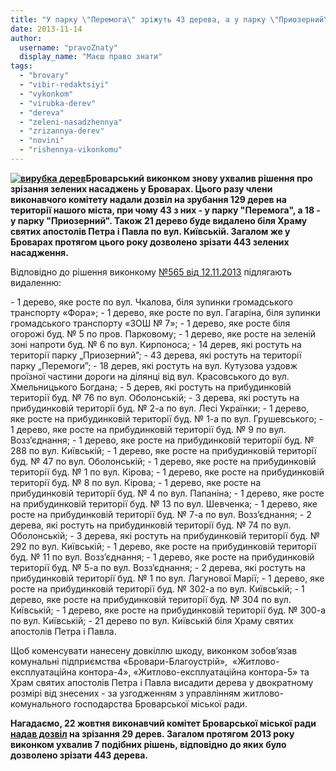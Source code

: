 ```yaml
---
title: "У парку \"Перемога\" зріжуть 43 дерева, а у парку \"Приозерний\" - 18"
date: 2013-11-14
author: 
  username: "pravoZnaty"
  display_name: "Маєш право знати"
tags: 
  - "brovary"
  - "vibir-redaktsiyi"
  - "vykonkom"
  - "virubka-derev"
  - "dereva"
  - "zeleni-nasadzhennya"
  - "zrizannya-derev"
  - "novini"
  - "rishennya-vikonkomu"
---
```


**[![вирубка дерев](https://mpz.brovary.org/wp-content/uploads/2013/11/virubka-derev1.jpg)](https://mpz.brovary.org/wp-content/uploads/2013/11/virubka-derev1.jpg)Броварський виконком знову ухвалив рішення про зрізання зелених насаджень у Броварах. Цього разу члени виконавчого комітету надали дозвіл на зрубання 129 дерев на території нашого міста, при чому 43 з них - у парку "Перемога", а 18 - у парку "Приозерний". Також 21 дерево буде видалено біля Храму святих апостолів Петра і Павла **по вул. Київській**. Загалом же у Броварах протягом цього року дозволено зрізати 443 зелених насадження.**

Відповідно до рішення виконкому [№565 від 12.11.2013](http://docs.pravo-znaty.org.ua/p9834/12.11.2013/565) підлягають видаленню:

\- 1 дерево, яке росте по вул. Чкалова, біля зупинки громадського транспорту «Фора»; - 1 дерево, яке росте по вул. Гагаріна, біля зупинки громадського транспорту «ЗОШ № 7»; - 1 дерево, яке росте біля огорожі буд. № 5 по пров. Парковому; - 1 дерево, яке росте на зеленій зоні напроти буд. № 6 по вул. Кирпоноса; - 14 дерев, які ростуть на території парку „Приозерний”; - 43 дерева, які ростуть на території парку „Перемоги”; - 18 дерев, які ростуть на вул. Кутузова уздовж проїзної частини дороги на ділянці від вул. Красовського до вул. Хмельницького Богдана; - 5 дерев, які ростуть на прибудинковій території буд. № 76 по вул. Оболонській; - 3 дерева, які ростуть на прибудинковій території буд. № 2-а по вул. Лесі Українки; - 1 дерево, яке росте на прибудинковій території буд. № 1-а по вул. Грушевського; - 1 дерево, яке росте на прибудинковій території буд. № 9 по вул. Возз’єднання; - 1 дерево, яке росте на прибудинковій території буд. № 288 по вул. Київській; - 1 дерево, яке росте на прибудинковій території буд. № 47 по вул. Оболонській; - 1 дерево, яке росте на прибудинковій території буд. № 1 по вул. Кірова; - 1 дерево, яке росте на прибудинковій території буд. № 8 по вул. Кірова; - 1 дерево, яке росте на прибудинковій території буд. № 4 по вул. Папаніна; - 1 дерево, яке росте на прибудинковій території буд. № 13 по вул. Шевченка; - 1 дерево, яке росте на прибудинковій території буд. № 7-а по вул. Возз’єднання; - 2 дерева, які ростуть на прибудинковій території буд. № 74 по вул. Оболонській; - 3 дерева, які ростуть на прибудинковій території буд. № 292 по вул. Київській; - 1 дерево, яке росте на прибудинковій території буд. № 11 по вул. Возз’єднання; - 1 дерево, яке росте на прибудинковій території буд. № 5-а по вул. Возз’єднання; - 2 дерева, які ростуть на прибудинковій території буд. № 1 по вул. Лагунової Марії; - 1 дерево, яке росте на прибудинковій території буд. № 302-а по вул. Київській; - 1 дерево, яке росте на прибудинковій території буд. № 304 по вул. Київській; - 1 дерево, яке росте на прибудинковій території буд. № 300-а по вул. Київській; - 21 дерево по вул. Київській біля Храму святих апостолів Петра і Павла.

Щоб коменсувати нанесену довкіллю шкоду, виконком зобов’язав комунальні підприємства «Бровари-Благоустрій»,  «Житлово-експлуатаційна контора-4», «Житлово-експлуатаційна контора-5» та Храм святих апостолів Петра і Павла висадити дерева у двократному розмірі від знесених - за узгодженням з управлінням житлово-комунального господарства Броварської міської ради.

**Нагадаємо, 22 жовтня виконавчий комітет Броварської міської ради [надав дозвіл](https://mpz.brovary.org/vikonkom-dozvoliv-komunalnikam-zrizati-u-brovarah-shhe-29-derev/) на зрізання 29 дерев. Загалом протягом 2013 року виконком ухвалив 7 подібних рішень, відповідно до яких було дозволено зрізати 443 дерева.**[](http://docs.pravo-znaty.org.ua/p6745/12.02.2013/73)
